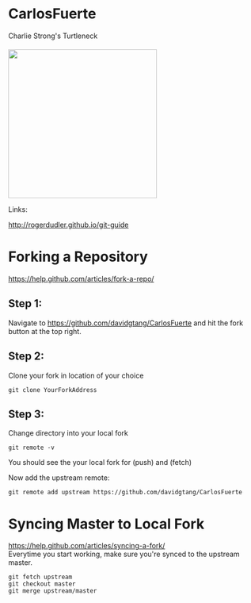 # CarlosFuerte
Charlie Strong's Turtleneck


<img src="https://s3.amazonaws.com/cuttings/backgrounds/291230/Charlie%20Strong.jpg" width="300px" style="display: inline-block; margin-top: 5px;">

Links:

http://rogerdudler.github.io/git-guide

# Forking a Repository
https://help.github.com/articles/fork-a-repo/

## Step 1:
Navigate to https://github.com/davidgtang/CarlosFuerte and hit the fork button at the top right.

## Step 2:
Clone your fork in location of your choice
```
git clone YourForkAddress
```

## Step 3:
Change directory into your local fork
```
git remote -v
```

You should see the your local fork for (push) and (fetch)

Now add the upstream remote:
```
git remote add upstream https://github.com/davidgtang/CarlosFuerte
```

# Syncing Master to Local Fork
https://help.github.com/articles/syncing-a-fork/  
Everytime you start working, make sure you're synced to the upstream master.
```
git fetch upstream
git checkout master
git merge upstream/master
```

